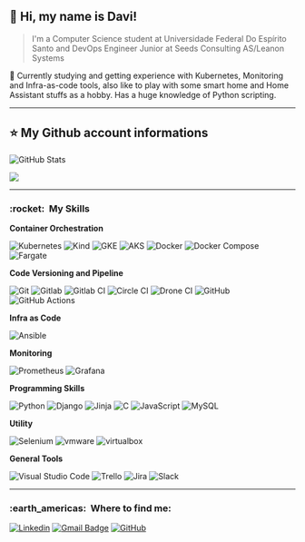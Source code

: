 ## 💜 Hi, my name is <strong>Davi!</strong>

> I'm a Computer Science student at Universidade Federal Do Espírito Santo and DevOps Engineer Junior at Seeds Consulting AS/Leanon Systems

🔭 Currently studying and getting experience with Kubernetes, Monitoring and Infra-as-code tools, also like to play with some smart home and Home Assistant stuffs as a hobby. Has a huge knowledge of Python scripting. 

----

## ⭐ My Github account informations
![GitHub Stats](https://github-readme-stats.vercel.app/api?username=DaviPtrs&show_icons=true)



![](https://komarev.com/ghpvc/?username=DaviPtrs&color=006bed)

---- 

<h3> :rocket: &nbsp;My Skills </h3>

**Container Orchestration**

  ![Kubernetes](https://img.shields.io/badge/-Kubernetes-333333?style=for-the-badge&logo=kubernetes)
  ![Kind](https://img.shields.io/badge/-Kind-333333?style=for-the-badge&logo=kubernetes)
  ![GKE](https://img.shields.io/badge/-GKE-333333?style=for-the-badge&logo=google-cloud)
  ![AKS](https://img.shields.io/badge/-AKS-333333?style=for-the-badge&logo=amazon-aws)
  ![Docker](https://img.shields.io/badge/-Docker-333333?style=for-the-badge&logo=docker)
  ![Docker Compose](https://img.shields.io/badge/-Docker%20Compose-333333?style=for-the-badge&logo=docker)
  ![Fargate](https://img.shields.io/badge/-Fargate-333333?style=for-the-badge&logo=amazon-aws)

**Code Versioning and Pipeline**

  ![Git](https://img.shields.io/badge/-Git-333333?style=for-the-badge&logo=git)
  ![Gitlab](https://img.shields.io/badge/-Gitlab-333333?style=for-the-badge&logo=GitLab)
  ![Gitlab CI](https://img.shields.io/badge/-Gitlab%20CI-333333?style=for-the-badge&logo=GitLab)
  ![Circle CI](https://img.shields.io/badge/-Circle%20CI-333333?style=for-the-badge&logo=circleci)
  ![Drone CI](https://img.shields.io/badge/-Drone%20CI-333333?style=for-the-badge&logo=drone)
  ![GitHub](https://img.shields.io/badge/-GitHub-333333?style=for-the-badge&logo=github)
  ![GitHub Actions](https://img.shields.io/badge/-GitHub%20Actions-333333?style=for-the-badge&logo=Github-Actions)

**Infra as Code**

  ![Ansible](https://img.shields.io/badge/-Ansible-333333?style=for-the-badge&logo=ansible)

**Monitoring**

  ![Prometheus](https://img.shields.io/badge/-Prometheus-333333?style=for-the-badge&logo=Prometheus)
  ![Grafana](https://img.shields.io/badge/-Grafana-333333?style=for-the-badge&logo=Grafana)

**Programming Skills**

  ![Python](https://img.shields.io/badge/-Python-333333?style=for-the-badge&logo=python)
  ![Django](https://img.shields.io/badge/-Django-333333?style=for-the-badge&logo=django)
  ![Jinja](https://img.shields.io/badge/-Jinja-333333?style=for-the-badge&logo=jinja)
  ![C](https://img.shields.io/badge/-C-333333?style=for-the-badge&logo=c)
  ![JavaScript](https://img.shields.io/badge/-JavaScript-333333?style=for-the-badge&logo=javascript)
  ![MySQL](https://img.shields.io/badge/-MySQL-333333?style=for-the-badge&logo=mysql)

**Utility**

  ![Selenium](https://img.shields.io/badge/-Selenium-333333?style=for-the-badge&logo=selenium)
  ![vmware](https://img.shields.io/badge/-vmware-333333?style=for-the-badge&logo=vmware)
  ![virtualbox](https://img.shields.io/badge/-virtualbox-333333?style=for-the-badge&logo=virtualbox)

**General Tools**

  ![Visual Studio Code](https://img.shields.io/badge/-Visual%20Studio%20Code-333333?style=for-the-badge&logo=visual-studio-code)
  ![Trello](https://img.shields.io/badge/-Trello-333333?style=for-the-badge&logo=trello)
  ![Jira](https://img.shields.io/badge/-Jira-333333?style=for-the-badge&logo=Jira-Software)
  ![Slack](https://img.shields.io/badge/-slack-333333?style=for-the-badge&logo=slack)

----

<h3> :earth_americas: &nbsp;Where to find me: </h3> 

[![Linkedin](https://img.shields.io/badge/-davipetris-blue?style=for-the-badge-square&logo=Linkedin&logoColor=white&link=https://www.linkedin.com/in/davipetris/)](https://www.linkedin.com/in/davipetris/)
[![Gmail Badge](https://img.shields.io/badge/-davispetris@gmail.com-006bed?style=for-the-badge-square&logo=Gmail&logoColor=white&link=mailto:davispetris@gmail.com)](mailto:davispetris@gmail.com)
[![GitHub]( https://img.shields.io/github/followers/DaviPtrs?label=follow&style=social)](https://github.com/DaviPtrs)
